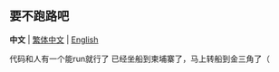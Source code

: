 ## 要不跑路吧

**中文** | [繁体中文](README_zh_TW.md) | [English](README_en-US.md)

代码和人有一个能run就行了
已经坐船到柬埔寨了，马上转船到金三角了（
